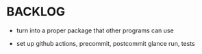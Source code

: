 # BACKLOG

- turn into a proper package that other programs can use

- set up github actions, precommit, postcommit glance run, tests
